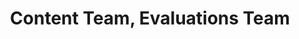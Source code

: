 ---
name: Evan
title: Content Team, Evaluations Team
tags:
  - content
  - evaluations
picture: ../../images/team/Evan.png
alt: African-American man. Short hair with fade. Wearing rectangle glasses. White shirt, with blue blazer, and black pants.
---